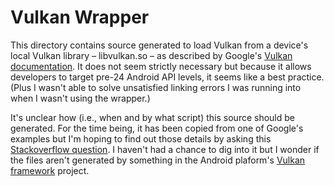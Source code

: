 Vulkan Wrapper
==============

This directory contains source generated to load Vulkan from a device's local
Vulkan library – libvulkan.so – as described by Google's [Vulkan
documentation][1]. It does not seem strictly necessary but because it allows
developers to target pre-24 Android API levels, it seems like a best practice.
(Plus I wasn't able to solve unsatisfied linking errors I was running into when
I wasn't using the wrapper.)

It's unclear how (i.e., when and by what script) this source should be
generated. For the time being, it has been copied from one of Google's examples
but I'm hoping to find out those details by asking this [Stackoverflow
question][2]. I haven't had a chance to dig into it but I wonder if the files
aren't generated by something in the Android plaform's [Vulkan framework][3]
project.


[1]: https://developer.android.com/ndk/guides/graphics/getting-started.html#using
[2]: https://stackoverflow.com/questions/49099500
[3]: https://android.googlesource.com/platform/frameworks/native/+/master/vulkan/